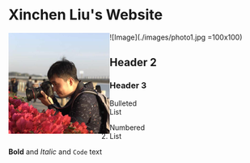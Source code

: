 # Xinchen Liu's Website
![Image](./images/photo1.jpg  =100x100)
<img src="./images/photo1.jpg" width="200" height="200" alt="photo" align=left>
## Header 2
### Header 3

- Bulleted
- List

1. Numbered
2. List

**Bold** and _Italic_ and `Code` text

